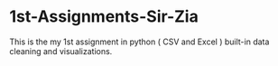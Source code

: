 # 1st-Assignments-Sir-Zia
This is the my 1st assignment in python ( CSV and Excel ) built-in data cleaning and visualizations.
